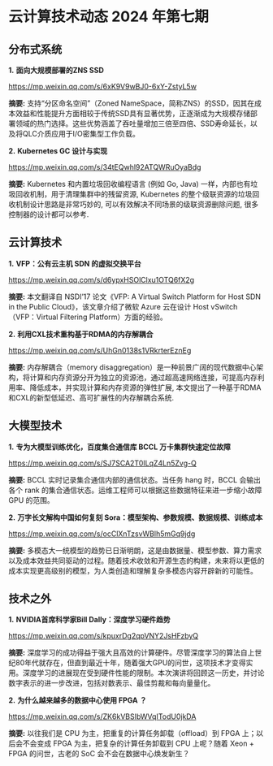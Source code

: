 # 云计算技术动态 2024 年第七期

## 分布式系统

**1.** **面向大规模部署的ZNS SSD**

https://mp.weixin.qq.com/s/6xK9V9wBJ0-6xY-ZstyL5w

**摘要:** 支持“分区命名空间”（Zoned NameSpace，简称ZNS）的SSD，因其在成本效益和性能提升方面相较于传统SSD具有显著优势，正逐渐成为大规模存储部署领域的热门选择。这些优势涵盖了吞吐量增加三倍至四倍、SSD寿命延长，以及将QLC介质应用于I/O密集型工作负载。

**2.** **Kubernetes GC 设计与实现**

https://mp.weixin.qq.com/s/34tEQwhl92ATQWRuOyaBdg

**摘要:** Kubernetes 和内置垃圾回收编程语言 (例如 Go, Java) 一样，内部也有垃圾回收机制，用于清理集群中的残留资源, Kubernetes 的整个级联资源的垃圾回收机制设计思路是非常巧妙的, 可以有效解决不同场景的级联资源删除问题, 很多控制器的设计都可以参考.

## 云计算技术

**1.** **VFP：公有云主机 SDN 的虚拟交换平台**

https://mp.weixin.qq.com/s/d6ypxHSOlClxu1OTQ6fX2g

**摘要:** 本文翻译自 NSDI’17 论文《VFP: A Virtual Switch Platform for Host SDN in the Public Cloud》，该文章介绍了微软 Azure 云在设计 Host vSwitch（VFP：Virtual Filtering Platform）方面的经验。

**2.** **利用CXL技术重构基于RDMA的内存解耦合**

https://mp.weixin.qq.com/s/UhGn0138s1VRkrterEznEg

**摘要:** 内存解耦合（memory disaggregation）是一种前景广阔的现代数据中心架构，将计算和内存资源分开为独立的资源池，通过超高速网络连接，可提高内存利用率、降低成本，并实现计算和内存资源的弹性扩展, 本文提出了一种基于RDMA和CXL的新型低延迟、高可扩展性的内存解耦合系统.

## 大模型技术

**1.** **专为大模型训练优化，百度集合通信库 BCCL 万卡集群快速定位故障**

https://mp.weixin.qq.com/s/SJ7SCA2T0ILqZ4Ln5Zvg-Q

**摘要:** BCCL 实时记录集合通信内部的通信状态。当任务 hang 时，BCCL 会输出各个 rank 的集合通信状态。运维工程师可以根据这些数据特征来进一步缩小故障 GPU 的范围。

**2.** **万字长文解构中国如何复刻 Sora：模型架构、参数规模、数据规模、训练成本**

https://mp.weixin.qq.com/s/ocClXnTzsvWBlh5mGq9jdg

**摘要:** 多模态大一统模型的趋势已日渐明朗，这是由数据量、模型参数、算力需求以及成本效益共同驱动的过程。随着技术收敛和开源生态的构建，未来将以更低的成本实现更高级别的模型，为人类创造和理解复杂多模态内容开辟新的可能性。

## 技术之外

**1.** **NVIDIA首席科学家Bill Dally：深度学习硬件趋势**

https://mp.weixin.qq.com/s/kpuxrDg2qpVNY2JsHFzbyQ

**摘要:** 深度学习的成功得益于强大且高效的计算硬件。尽管深度学习的算法自上世纪80年代就存在，但直到最近十年，随着强大GPU的问世，这项技术才变得实用。深度学习的进展现在受到硬件性能的限制。本次演讲将回顾这一历史，并讨论数字表示的进一步改进，包括对数表示、最佳剪裁和每向量量化。

**2.** **为什么越来越多的数据中心使用 FPGA ？**

https://mp.weixin.qq.com/s/ZK6kVBSIbWVqITodU0jkDA

**摘要:** 以往我们是 CPU 为主，把重复的计算任务卸载（offload）到 FPGA 上；以后会不会变成 FPGA 为主，把复杂的计算任务卸载到 CPU 上呢？随着 Xeon + FPGA 的问世，古老的 SoC 会不会在数据中心焕发新生？
